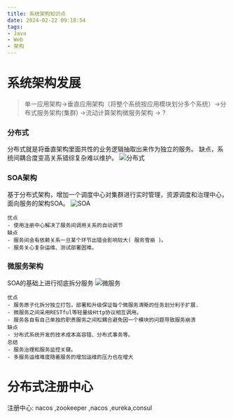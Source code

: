 ```yaml
---
title: 系统架构知识点
date: 2024-02-22 09:18:54
tags:
- Java
- Web
- 架构
---
```


# 系统架构发展

> 单一应用架构->垂直应用架构（将整个系统按应用模块划分多个系统）->分布式服务架构(集群) ->流动计算架构微服务架构 -> ?

### 分布式
分布式就是将垂直架构里面共性的业务逻辑抽取出来作为独立的服务。
    缺点，系统间耦合度变高关系错综复杂难以维护。
    ![分布式](http://681314.com/zb_users/upload/2023/05/20230505211930_68021jpg)

### SOA架构
基于分布式架构，增加一个调度中心对集群进行实时管理，资源调度和治理中心，面向服务的架构SOA。
    ![SOA](http://681314.com/zb_users/upload/2023/05/20230505211930_47905jpg)
    
    优点
    - 使用注册中心解决了服务间调用关系的自动调节
    缺点
    - 服务间会有依赖关系一旦某个环节出错会影响较大( 服务雪崩 )。
    - 服务关心复杂运维、测试部署困难。


### 微服务架构
   SOA的基础上进行彻底拆分服务
    ![微服务](http://681314.com/zb_users/upload/2023/05/20230505211930_66891jpg)
    
    优点
    - 服务原子化拆分独立打包，部署和升级保证每个微服务清晰的任务划分利于扩展.
    - 微服务之间采用RESTful等轻量级Http协议相互调用。
    - 服务各自有自己单独的职责服务之间松耦合避免因一个模块的问题导致服务崩溃
    缺点
    - 分布式系统开发的技术成本高容错、分布式事务等。
    总结
    - 服务治理和服务监控关键。
    - 多服务运维难度随着服务的增加运维的压力也在增大

# 分布式注册中心
注册中心: nacos ,zookeeper ,nacos ,eureka,consul